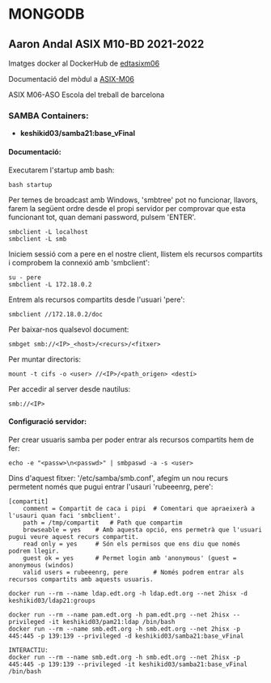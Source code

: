 # MONGODB
## Aaron Andal ASIX M10-BD 2021-2022

Imatges docker al DockerHub de [edtasixm06](https://hub.docker.com/u/edtasixm06/)

Documentació del mòdul a [ASIX-M06](https://sites.google.com/site/asixm06edt/)

ASIX M06-ASO Escola del treball de barcelona

### SAMBA Containers:

 * **keshikid03/samba21:base_vFinal** 

#### Documentació:
Executarem l'startup amb bash:

```
bash startup
```

Per temes de broadcast amb Windows, 'smbtree' pot no funcionar, llavors, farem la següent ordre desde el propi servidor per comprovar que esta funcionant tot, quan demani password, pulsem 'ENTER'.

```
smbclient -L localhost
smbclient -L smb
```

Iniciem sessió com a pere en el nostre client, llistem els recursos compartits i comprobem la connexió amb 'smbclient':

```
su - pere
smbclient -L 172.18.0.2
```

Entrem als recursos compartits desde l'usuari 'pere':

```
smbclient //172.18.0.2/doc
```

Per baixar-nos qualsevol document:

```
smbget smb://<IP>_<host>/<recurs>/<fitxer>
```

Per muntar directoris:

```
mount -t cifs -o <user> //<IP>/<path_origen> <destí>
```

Per accedir al server desde nautilus:

```
smb://<IP>
```

#### Configuració servidor:
Per crear usuaris samba per poder entrar als recursos compartits hem de fer:

```
echo -e "<passw>\n<passwd>" | smbpaswd -a -s <user>
```

Dins d'aquest fitxer: '/etc/samba/smb.conf', afegim un nou recurs permetent només que pugui entrar l'usauri 'rubeeenrg, pere':

```
[compartit]
	comment = Compartit de caca i pipi	# Comentari que apraeixerà a l'usauri quan faci 'smbclient'.
	path = /tmp/compartit	# Path que compartim
	browseable = yes	# Amb aquesta opció, ens permetrà que l'usuari pugui veure aquest recurs compartit.
	read only = yes		# Són els permisos que ens diu que només podrem llegir. 
	guest ok = yes		# Permet login amb 'anonymous' (guest = anonymous (windos)
	valid users = rubeeenrg, pere		# Només podrem entrar als recursos compartits amb aquests usuaris.
```



``` 
docker run --rm --name ldap.edt.org -h ldap.edt.org --net 2hisx -d keshikid03/ldap21:groups

docker run --rm --name pam.edt.org -h pam.edt.prg --net 2hisx --privileged -it keshikid03/pam21:ldap /bin/bash
docker run --rm --name smb.edt.org -h smb.edt.org --net 2hisx -p 445:445 -p 139:139 --privileged -d keshikid03/samba21:base_vFinal

INTERACTIU:
docker run --rm --name smb.edt.org -h smb.edt.org --net 2hisx -p 445:445 -p 139:139 --privileged -it keshikid03/samba21:base_vFinal /bin/bash
```


